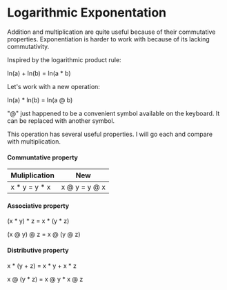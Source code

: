 # Logarithmic Exponentation

Addition and multiplication are quite useful because of their commutative properties. Exponentiation is harder to work with because of its lacking commutativity.

Inspired by the logarithmic product rule:

ln(a) + ln(b) = ln(a * b)

Let's work with a new operation:

ln(a) * ln(b) = ln(a @ b)

"@" just happened to be a convenient symbol available on the keyboard. It can be replaced with another symbol.

This operation has several useful properties. I will go each and compare with multiplication.

#### Communtative property

Muliplication | New
--------------|--------------
x * y = y * x | x @ y = y @ x

#### Associative property

(x * y) * z = x * (y * z)

(x @ y) @ z = x @ (y @ z)

#### Distributive property

x * (y + z) = x * y + x * z

x @ (y * z) = x @ y * x @ z

